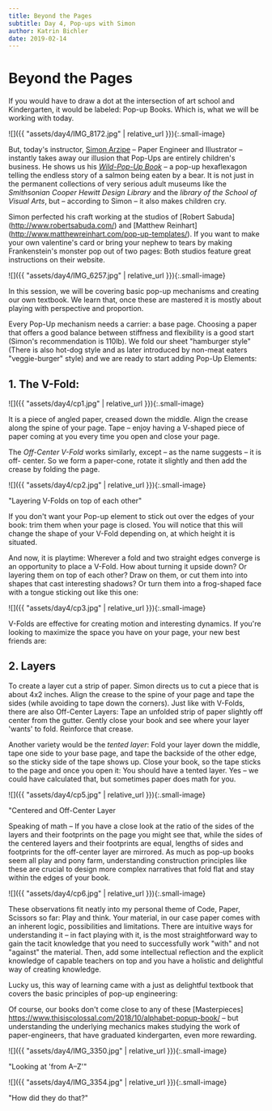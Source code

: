 ```yaml
---
title: Beyond the Pages
subtitle: Day 4, Pop-ups with Simon
author: Katrin Bichler
date: 2019-02-14
---
```


# Beyond the Pages

If you would have to draw a dot at the intersection of art school and Kindergarten, it would be labeled: Pop-up Books. Which is, what we will be working with today.

![]({{ "assets/day4/IMG_8172.jpg" | relative_url }}){:.small-image}

But, today's instructor, [Simon Arzipe](http://www.simonarizpe.com/) – Paper Engineer and Illustrator – instantly takes away our illusion that Pop-Ups are entirely children's business. He shows us his [*Wild-Pop-Up Book*](http://www.simonarizpe.com/#/the-wild/) – a pop-up hexaflexagon telling the endless story of a salmon being eaten by a bear. It is not just in the permanent collections of very serious adult museums like the *Smithsonian Cooper Hewitt Design Library* and the *library of the School of Visual Arts*, but – according to Simon – it also makes children cry. 

Simon perfected his craft working at the studios of [Robert Sabuda] (http://www.robertsabuda.com/) and [Matthew Reinhart] (http://www.matthewreinhart.com/pop-up-templates/). If you want to make your own valentine's card or bring your nephew to tears by making Frankenstein's monster pop out of two pages: Both studios feature great instructions on their website. 

![]({{ "assets/day4/IMG_6257.jpg" | relative_url }}){:.small-image}

In this session, we will be covering basic pop-up mechanisms and creating our own textbook. We learn that, once these are mastered it is mostly about playing with perspective and proportion. 

Every Pop-Up mechanism needs a carrier: a base page. Choosing a paper that offers a good balance between stiffness and flexibility is a good start (Simon's recommendation is 110lb). We fold our sheet "hamburger style" (There is also hot-dog style and as later introduced by non-meat eaters "veggie-burger" style) and we are ready to start adding Pop-Up Elements:

## 1. The V-Fold: 

![]({{ "assets/day4/cp1.jpg" | relative_url }}){:.small-image}

It is a piece of angled paper, creased down the middle. Align the crease along the spine of your page. Tape – enjoy having a V-shaped piece of paper coming at you every time you open and close your page. 

The *Off-Center V-Fold* works similarly, except – as the name suggests – it is off- center. So we form a paper-cone, rotate it slightly and then add the crease by folding the page. 

![]({{ "assets/day4/cp2.jpg" | relative_url }}){:.small-image}

"Layering V-Folds on top of each other"

If you don't want your Pop-up element to stick out over the edges of your book: trim them when your page is closed. You will notice that this will change the shape of your V-Fold depending on, at which height it is situated.

And now, it is playtime: Wherever a fold and two straight edges converge is an opportunity to place a V-Fold. How about turning it upside down? Or layering them on top of each other? Draw on them, or cut them into into shapes that cast interesting shadows? Or turn them into a frog-shaped face with a tongue sticking out like this one: 

![]({{ "assets/day4/cp3.jpg" | relative_url }}){:.small-image}

V-Folds are effective for creating motion and interesting dynamics. If you're looking to maximize the space you have on your page, your new best friends are: 

## 2. Layers

To create a layer cut a strip of paper. Simon directs us to cut a piece that is about 4x2 inches. Align the crease to the spine of your page and tape the sides (while avoiding to tape down the corners). Just like with V-Folds, there are also Off-Center Layers: Tape an unfolded strip of paper slightly off center from the gutter. Gently close your book and see where your layer 'wants' to fold. Reinforce that crease.

Another variety would be the *tented layer*: Fold your layer down the middle, tape one side to your base page, and tape the backside of the other edge, so the sticky side of the tape shows up. Close your book, so the tape sticks to the page and once you open it: You should have a tented layer. Yes – we could have calculated that, but sometimes paper does math for you. 

![]({{ "assets/day4/cp5.jpg" | relative_url }}){:.small-image}

"Centered and Off-Center Layer

Speaking of math – If you have a close look at the ratio of the sides of the layers and their footprints on the page you might see that, while the sides of the centered layers and their footprints are equal, lengths of sides and footprints for the off-center layer are mirrored. As much as pop-up books seem all play and pony farm, understanding construction principles like these are crucial to design more complex narratives that fold flat and stay within the edges of your book.

![]({{ "assets/day4/cp6.jpg" | relative_url }}){:.small-image}

These observations fit neatly into my personal theme of Code, Paper, Scissors so far: Play and think. Your material, in our case paper comes with an inherent logic, possibilities and limitations. There are intuitive ways for understanding it – in fact playing with it, is the most straightforward way to gain the tacit knowledge that you need to successfully work "with" and not "against" the material. Then, add some intellectual reflection and the explicit knowledge of capable teachers on top and you have a holistic and delightful way of creating knowledge.

Lucky us, this way of learning came with a just as delightful textbook that covers the basic principles of pop-up engineering: 

Of course, our books don't come close to any of these [Masterpieces] https://www.thisiscolossal.com/2018/10/alphabet-popup-book/ – but understanding the underlying mechanics makes studying the work of paper-engineers, that have graduated kindergarten, even more rewarding. 

![]({{ "assets/day4/IMG_3350.jpg" | relative_url }}){:.small-image}

"Looking at 'from A–Z'"


![]({{ "assets/day4/IMG_3354.jpg" | relative_url }}){:.small-image}

"How did they do that?"
